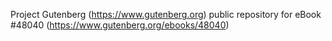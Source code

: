 Project Gutenberg (https://www.gutenberg.org) public repository for eBook #48040 (https://www.gutenberg.org/ebooks/48040)
